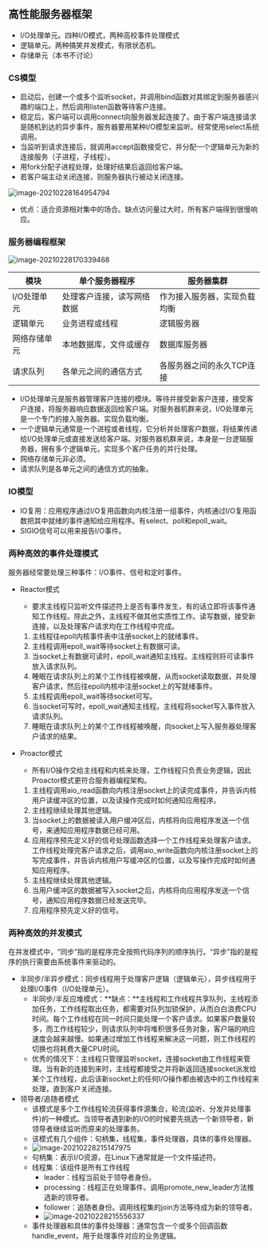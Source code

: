## 高性能服务器框架

- I/O处理单元。四种I/O模式，两种高校事件处理模式
- 逻辑单元。两种搞笑并发模式，有限状态机。
- 存储单元（本书不讨论）

### CS模型

- 启动后，创建一个或多个监听socket，并调用bind函数对其绑定到服务器感兴趣的端口上，然后调用listen函数等待客户连接。
- 稳定后，客户端可以调用connect向服务器发起连接了。由于客户端连接请求是随机到达的异步事件，服务器要用某种I/O模型来监听。经常使用select系统调用。
- 当监听到请求连接后，就调用accept函数接受它，并分配一个逻辑单元为新的连接服务（子进程，子线程）。
- 用fork分配子进程处理，处理好结果后返回给客户端。
- 若客户端主动关闭连接，则服务器执行被动关闭连接。

![image-20210228164954794](D:\桌面\推文\Linux高性能服务器编程\CS服务器模型.jpg)

- 优点：适合资源相对集中的场合。缺点访问量过大时，所有客户端得到很慢响应。

### 服务器编程框架

![image-20210228170339468](D:\桌面\推文\Linux高性能服务器编程\服务器编程框架.jpg)

| 模块         | 单个服务器程序             | 服务器集群                   |
| ------------ | -------------------------- | ---------------------------- |
| I/O处理单元  | 处理客户连接，读写网络数据 | 作为接入服务器，实现负载均衡 |
| 逻辑单元     | 业务进程或线程             | 逻辑服务器                   |
| 网络存储单元 | 本地数据库，文件或缓存     | 数据库服务器                 |
| 请求队列     | 各单元之间的通信方式       | 各服务器之间的永久TCP连接    |

- I/O处理单元是服务器管理客户连接的模块。等待并接受新客户连接，接受客户连接，将服务器响应数据返回给客户端。对服务器机群来说，I/O处理单元是一个专门的接入服务器。实现负载均衡。
- 一个逻辑单元通常是一个进程或者线程，它分析并处理客户数据，将结果传递给I/O处理单元或直接发送给客户端。对服务器机群来说，本身是一台逻辑服务器，拥有多个逻辑单元，实现多个客户任务的并行处理。
- 网络存储单元非必须。
- 请求队列是各单元之间的通信方式的抽象。

### IO模型

- IO复用：应用程序通过I/O复用函数向内核注册一组事件，内核通过I/O复用函数把其中就绪的事件通知给应用程序。有select、poll和epoll_wait。
- SIGIO信号可以用来报告I/O事件。

### 两种高效的事件处理模式

服务器经常要处理三种事件：I/O事件、信号和定时事件。

- Reactor模式

  - 要求主线程只监听文件描述符上是否有事件发生，有的话立即将该事件通知工作线程。除此之外，主线程不做其他实质性工作。读写数据，接受新连接，以及处理客户请求均在工作线程中完成。

  1. 主线程往epoll内核事件表中注册socket上的就绪事件。
  2. 主线程调用epoll_wait等待socket上有数据可读。
  3. 当socket上有数据可读时，epoll_wait通知主线程。主线程则将可读事件放入请求队列。
  4. 睡眠在请求队列上的某个工作线程被唤醒，从而socket读取数据，并处理客户请求，然后往epoll内核中注册socket上的写就绪事件。
  5. 主线程调用epoll_wait等待socket可写。
  6. 当socket可写时，epoll_wait通知主线程。主线程将socket写入事件放入请求队列。
  7. 睡眠在请求队列上的某个工作线程被唤醒，向socket上写入服务器处理客户请求的结果。

- Proactor模式

  - 所有I/O操作交给主线程和内核来处理，工作线程只负责业务逻辑，因此Proactor模式更符合服务器编程架构。

  1. 主线程调用aio_read函数向内核注册socket上的读完成事件，并告诉内核用户读缓冲区的位置，以及读操作完成时如何通知应用程序。
  2. 主线程继续处理其他逻辑。
  3. 当socket上的数据被读入用户缓冲区后，内核将向应用程序发送一个信号，来通知应用程序数据已经可用。
  4. 应用程序预先定义好的信号处理函数选择一个工作线程来处理客户请求。工作线程处理完客户请求之后，调用aio_write函数向内核注册socket上的写完成事件，并告诉内核用户写缓冲区的位置，以及写操作完成时如何通知应用程序。
  5. 主线程继续处理其他逻辑。
  6. 当用户缓冲区的数据被写入socket之后，内核将向应用程序发送一个信号，通知应用程序数据已经发送完毕。
  7. 应用程序预先定义好的信号。

### 两种高效的并发模式

在并发模式中，“同步”指的是程序完全按照代码序列的顺序执行。“异步”指的是程序的执行需要由系统事件来驱动的。

- 半同步/半异步模式：同步线程用于处理客户逻辑（逻辑单元），异步线程用于处理I/O事件（I/O处理单元）。
  - 半同步/半反应堆模式：**缺点：**主线程和工作线程共享队列，主线程添加任务，工作线程取出任务，都需要对队列加锁保护，从而白白浪费CPU时间。每个工作线程在同一时间只能处理一个客户请求。如果客户数量较多，而工作线程较少，则请求队列中将堆积很多任务对象，客户端的响应速度会越来越慢。如果通过增加工作线程来解决这一问题，则工作线程的切换也将耗费大量CPU时间。
  - 优秀的情况下：主线程只管理监听socket，连接socket由工作线程来管理。当有新的连接到来时，主线程都接受之并将新返回连接socket派发给某个工作线程，此后该新socket上的任何I/O操作都由被选中的工作线程来处理，直到客户关闭连接。
- 领导者/追随者模式
  - 该模式是多个工作线程轮流获得事件源集合，轮流(监听、分发并处理事件)的一种模式。当领导者遇到新的I/O的时候要先挑选一个新领导者，新领导者继续监听而原来的处理事务。
  - 该模式有几个组件：句柄集，线程集，事件处理器，具体的事件处理器。
  - ![image-20210228215147975](D:\桌面\推文\Linux高性能服务器编程\领导者_追随者模式.jpg)
  - 句柄集：表示I/O资源，在Linux下通常就是一个文件描述符。
  - 线程集：该组件是所有工作线程
    - leader：线程当前处于领导者身份。
    - processing：线程正在处理事件。调用promote_new_leader方法推选新的领导者。
    - follower：追随者身份。调用线程集的join方法等待成为新的领导者。
    - ![image-20210228215556337](D:\桌面\推文\Linux高性能服务器编程\领导者_追随者模式1.jpg)
  - 事件处理器和具体的事件处理器：通常包含一个或多个回调函数handle_event，用于处理事件对应的业务逻辑。

